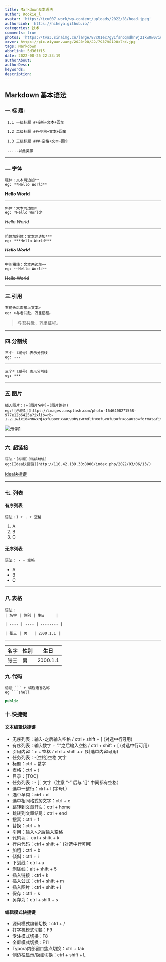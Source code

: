 ```yaml
---
title: Markdown基本语法
author: Rookie_l
avatar: 'https://icu007.work/wp-content/uploads/2022/08/head.jpeg'
authorLink: 'https://hiheya.github.io/'
categories: 技术
comments: true
photos: 'https://tva3.sinaimg.cn/large/87c01ec7gy1fsnqqmdhn9j21kw0w07iu.jpg'
cover: https://pic.ziyuan.wang/2023/08/22/793798198c74d.jpg
tags: Markdown
abbrlink: 5d36ff15
date: 2022-08-25 22:33:19
authorAbout:
authorDesc:
keywords:
description:
---
```


## Markdown 基本语法

### 一.标 题:

```shell
 1.1 一级标题 #+空格+文本+回车 

 1.2 二级标题 ##+空格+文本+回车 

 1.3 三级标题 ###+空格+文本+回车 

 .....以此类推
```

---



### 二.字体

```shell
粗体：文本两边加**
eg: **Hello World**
```

**Hello World**

---

```shell
斜体：文本两边加*
eg: *Hello World*
```

   *Hello World*

---

```shell
粗体加斜体：文本两边加***
eg: ***Hello World***
```

***Hello World***

---

```shell
中间横线：文本两边加~~
eg: ~~Hello World~~
```

 ~~Hello World~~

---



### 三.引用

```shell
右箭头后面接上文本>
eg: >与君共赴，万里征程。
```

> 与君共赴，万里征程。

---

### 四.分割线

```shell
三个-（减号）表示分割线
eg: ---
```

---

```shell
三个*（减号）表示分割线
eg: ***
```

***

### 五.图片

```shell
插入图片：!+[图片名字]+(图片路径)
eg:![示例1](https://images.unsplash.com/photo-1646408271568-977e12b6425a?ixlib=rb-1.2.1&ixid=MnwxMjA3fDB8MHxwaG90by1wYWdlfHx8fGVufDB8fHx8&auto=format&fit=crop&w=1170&q=80)
```

![示例1](https://images.unsplash.com/photo-1646408271568-977e12b6425a?ixlib=rb-1.2.1&ixid=MnwxMjA3fDB8MHxwaG90by1wYWdlfHx8fGVufDB8fHx8&auto=format&fit=crop&w=1170&q=80)

---



### 六. 超链接

```shell
语法：[标题](链接地址)
eg:[Idea快捷键](http://110.42.139.30:8000/index.php/2022/03/06/13/)
```

[idea快捷键](http://110.42.139.30:8000/index.php/2022/03/06/13)

---

### 七. 列表

#### 有序列表

```shell
语法：1 + . + 空格
```

1. A
2. B
3. C

#### 无序列表

```shell
语法： - + 空格
```

- A
- B
- C

---

### 八.表格

```shell
语法：
| 名字 | 性别 | 生日     |

| ---- | ---- | -------- |

| 张三 | 男   | 2000.1.1 |
```

---

| 名字 | 性别 | 生日     |
| ---- | ---- | -------- |
| 张三 | 男   | 2000.1.1 |

### 九.代码

```shell
语法 ``` + 编程语言名称
eg ```shell
```

``` java
public
```

### 十.快捷键

#### 文本编辑快捷键

- 无序列表：输入-之后输入空格 / ctrl + shift + ] (对选中行可用)
- 有序列表：输入数字 + “.”之后输入空格 / ctrl + shift + [ (对选中行可用)
- 引用内容：> + 空格 / ctrl + shift + q (对选中内容可用)
- 任务列表：-[空格]空格 文字
- 标题：ctrl + 数字
- 表格：ctrl + t
- 目录：[TOC]
- 任务列表：- [ ] 文字（注意 “-” 后与 “[]“ 中间都有空格）
- 选中一整行：ctrl + l (字母L)
- 选中单词：ctrl + d
- 选中相同格式的文字：ctrl + e
- 跳转到文章开头：ctrl + home
- 跳转到文章结尾：ctrl + end
- 搜索：ctrl + f
- 替换：ctrl + h
- 引用：输入>之后输入空格
- 代码块： ctrl + shift + k
- 行内代码：ctrl + shift + ` (对选中行可用)
- 加粗：ctrl + b
- 倾斜：ctrl + i
- 下划线：ctrl + u
- 删除线：alt + shift + 5
- 插入链接：ctrl + k
- 插入公式：ctrl + shift + m
- 插入图片：ctrl + shift + i
- 保存：ctrl + s
- 另存为：ctrl + shift + s

#### 编辑模式快捷键

- 源码模式编辑切换：ctrl + /
- 打字机模式切换：F9
- 专注模式切换：F8
- 全屏模式切换：F11
- Typora内部窗口焦点切换：ctrl + tab
- 侧边栏显示/隐藏切换：ctrl + shift + L
